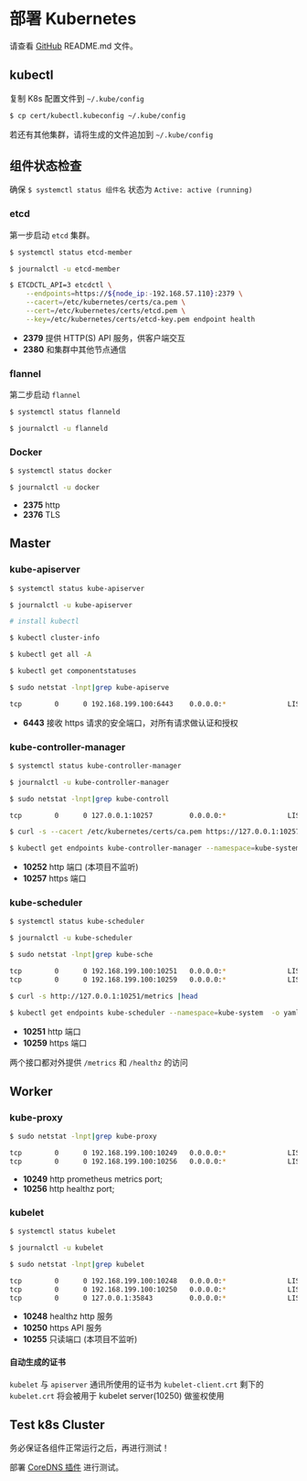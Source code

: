 # 部署 Kubernetes

请查看 [GitHub](https://github.com/khs1994-docker/lnmp-k8s) README.md 文件。

## kubectl

复制 K8s 配置文件到 `~/.kube/config`

```bash
$ cp cert/kubectl.kubeconfig ~/.kube/config
```

若还有其他集群，请将生成的文件追加到 `~/.kube/config`

## 组件状态检查

确保 `$ systemctl status 组件名` 状态为 `Active: active (running)`

### etcd

第一步启动 `etcd` 集群。

```bash
$ systemctl status etcd-member

$ journalctl -u etcd-member

$ ETCDCTL_API=3 etcdctl \
    --endpoints=https://${node_ip:-192.168.57.110}:2379 \
    --cacert=/etc/kubernetes/certs/ca.pem \
    --cert=/etc/kubernetes/certs/etcd.pem \
    --key=/etc/kubernetes/certs/etcd-key.pem endpoint health
```

- **2379** 提供 HTTP(S) API 服务，供客户端交互
- **2380** 和集群中其他节点通信

### flannel

第二步启动 `flannel`

```bash
$ systemctl status flanneld

$ journalctl -u flanneld
```

### Docker

```bash
$ systemctl status docker

$ journalctl -u docker
```

* **2375** http
* **2376** TLS

## Master

### kube-apiserver

```bash
$ systemctl status kube-apiserver

$ journalctl -u kube-apiserver

# install kubectl

$ kubectl cluster-info

$ kubectl get all -A

$ kubectl get componentstatuses

$ sudo netstat -lnpt|grep kube-apiserve

tcp        0      0 192.168.199.100:6443    0.0.0.0:*               LISTEN      25691/kube-apiserve
```

- **6443** 接收 https 请求的安全端口，对所有请求做认证和授权

### kube-controller-manager

```bash
$ systemctl status kube-controller-manager

$ journalctl -u kube-controller-manager

$ sudo netstat -lnpt|grep kube-controll

tcp        0      0 127.0.0.1:10257         0.0.0.0:*               LISTEN      638/kube-controller

$ curl -s --cacert /etc/kubernetes/certs/ca.pem https://127.0.0.1:10257/metrics |head

$ kubectl get endpoints kube-controller-manager --namespace=kube-system  -o yaml
```

- **10252** http 端口 (本项目不监听)
- **10257** https 端口

### kube-scheduler

```bash
$ systemctl status kube-scheduler

$ journalctl -u kube-scheduler

$ sudo netstat -lnpt|grep kube-sche

tcp        0      0 192.168.199.100:10251   0.0.0.0:*               LISTEN      25873/kube-schedule
tcp        0      0 192.168.199.100:10259   0.0.0.0:*               LISTEN      25873/kube-schedule

$ curl -s http://127.0.0.1:10251/metrics |head

$ kubectl get endpoints kube-scheduler --namespace=kube-system  -o yaml
```

- **10251** http 端口
- **10259** https 端口

两个接口都对外提供 `/metrics` 和 `/healthz` 的访问

## Worker

### kube-proxy

```bash
$ sudo netstat -lnpt|grep kube-proxy

tcp        0      0 192.168.199.100:10249   0.0.0.0:*               LISTEN      26034/kube-proxy
tcp        0      0 192.168.199.100:10256   0.0.0.0:*               LISTEN      26034/kube-proxy
```

- **10249** http prometheus metrics port;
- **10256** http healthz port;

### kubelet

```bash
$ systemctl status kubelet

$ journalctl -u kubelet

$ sudo netstat -lnpt|grep kubelet

tcp        0      0 192.168.199.100:10248   0.0.0.0:*               LISTEN      26484/kubelet
tcp        0      0 192.168.199.100:10250   0.0.0.0:*               LISTEN      26484/kubelet
tcp        0      0 127.0.0.1:35843         0.0.0.0:*               LISTEN      26484/kubelet
```

- **10248** healthz http 服务
- **10250** https API 服务
- **10255** 只读端口 (本项目不监听)

#### 自动生成的证书

`kubelet` 与 `apiserver` 通讯所使用的证书为 `kubelet-client.crt` 剩下的 `kubelet.crt` 将会被用于 kubelet server(10250) 做鉴权使用

## Test k8s Cluster

务必保证各组件正常运行之后，再进行测试！

部署 [CoreDNS 插件](../addons/coredns.md) 进行测试。
